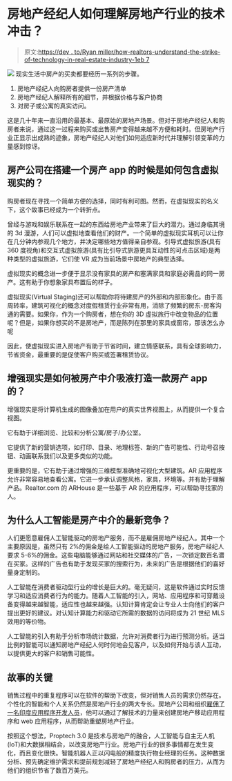 # 房地产经纪人如何理解房地产行业的技术冲击？

> 原文:[https://dev . to/Ryan miller/how-realtors-understand-the-strike-of-technology-in-real-estate-industry-1eb 7](https://dev.to/ryanmiller/how-realtors-comprehend-the-strike-of-technology-in-real-estate-industry-1eb7)

[![](../Images/6293a2b22b4e456efedca595cd30ef75.png)](https://res.cloudinary.com/practicaldev/image/fetch/s--a5AJKTOg--/c_limit%2Cf_auto%2Cfl_progressive%2Cq_auto%2Cw_880/https://i.imgur.com/urAMIWc.jpg) 
现实生活中房产的买卖都要经历一系列的步骤。

1.  房地产经纪人向购房者提供一份房产清单
2.  房地产经纪人解释所有的细节，并根据价格与客户协商
3.  对房子或公寓的真实访问。

这是几十年来一直沿用的最基本、最原始的房地产场景。但对于房地产经纪人和购房者来说，通过这一过程来购买或出售房产变得越来越不方便和耗时。但房地产行业正显示出成熟的迹象，房地产经纪人对他们如何适应新时代并理解引领变革的力量感到惊讶。

## 房产公司在搭建一个房产 app 的时候是如何包含虚拟现实的？

购房者现在寻找一个简单方便的选择，同时有利可图。然而，在虚拟现实的名义下，这个故事已经成为一个转折点。

曾经与游戏和娱乐联系在一起的东西给房地产业带来了巨大的潜力。通过身临其境的 3d 漫游，人们可以虚拟地查看他们的财产。一个简单的虚拟现实耳机可以让你在几分钟内参观几个地方，并决定哪些地方值得亲自参观。引导式虚拟旅游(具有 360 度视角)和交互式虚拟旅游(具有比引导式旅游更具互动性的可点击区域)是两种类型的虚拟旅游，它们使 VR 成为当前场景中房地产的典型选择。

虚拟现实的概念进一步便于显示没有家具的房产和塞满家具和家庭必需品的同一房产。这有助于你想象家具布置后的样子。

虚拟现实(Virtual Staging)还可以帮助你将待建房产的外部和内部形象化。由于高周转率，建筑可视化的概念对度假租赁行业非常有用，消除了频繁的房东-房客沟通的需要。如果你，作为一个购房者，想在你的 3D 虚拟旅行中改变物品的位置呢？但是，如果你想买的不是房地产，而是陈列在那里的家具或窗帘，那该怎么办呢

因此，使虚拟现实进入房地产有助于节省时间，建立情感联系，具有全球影响力，节省资金，最重要的是促使客户购买或签署租赁协议。

## 增强现实是如何被房产中介吸液打造一款房产 app 的？

增强现实是将计算机生成的图像叠加在用户的真实世界视图上，从而提供一个复合视图。

它有助于详细浏览、比较和分析公寓/房子/办公室。

它提供了新的营销选项，如打印、目录、地理标签、新的广告可能性、行动号召按钮、动画联系我们以及更多类似的功能。

更重要的是，它有助于通过增强的三维模型准确地可视化大型建筑。AR 应用程序允许非常容易地查看公寓。它进一步承认调整风格，家具，环境等。并有助于理解产品。Realtor.com 的 ARHouse 是一些基于 AR 的应用程序，可以帮助寻找家的人。

## 为什么人工智能是房产中介的最新竞争？

人们更愿意雇佣人工智能驱动的房地产服务，而不是雇佣房地产经纪人。其中一个主要原因是，虽然只有 2%的佣金是给人工智能驱动的房地产服务，房地产经纪人要求 5-6%的佣金。这些电脑能够通过网站和社交媒体的广告，一次锁定数百名潜在买家。这样的广告也有助于发现买家的搜索行为，未来的广告是根据他们的喜好量身定制的。

人工智能在消费者驱动型行业的增长是巨大的。毫无疑问，这是软件通过实时反馈学习和适应消费者行为的能力。随着人工智能的引入，网站、应用程序和可穿戴设备变得越来越智能，适应性也越来越强。认知计算肯定会让专业人士向他们的客户提出更好的建议。对认知计算能力和驱动它所需的数据的访问将成为 21 世纪 MLS 效用的等价物。

人工智能的引入有助于分析市场统计数据，允许对消费者行为进行预测分析。适当比例的智能可以通知房地产经纪人何时何地会见客户，以及如何开始与该人互动，以提供更大的客户和销售可能性。

## 故事的关键

销售过程中的重复程序可以在软件的帮助下改变，但对销售人员的需求仍然存在。个性化的智能和个人关系仍然是房地产行业的两大专长。房地产公司和组织[雇佣了一名印度应用程序开发人员](https://www.itfirms.co/top-mobile-app-development-companies-india/)，他可以通过了解技术的力量来创建房地产移动应用程序和 web 应用程序，从而帮助重塑房地产行业。

按照这个想法，Proptech 3.0 是技术与房地产的融合，人工智能与自主无人机(IoT)和大数据相结合，以改变房地产行业。房地产行业的很多事情都在发生变化，而且变化很快。智能机器人正以闪电般的精度执行物业经理的任务。这种数据分析、预先确定维护需求和提前规划减轻了房地产经纪人和购房者的压力，从而为他们的组织节省了数百万美元。